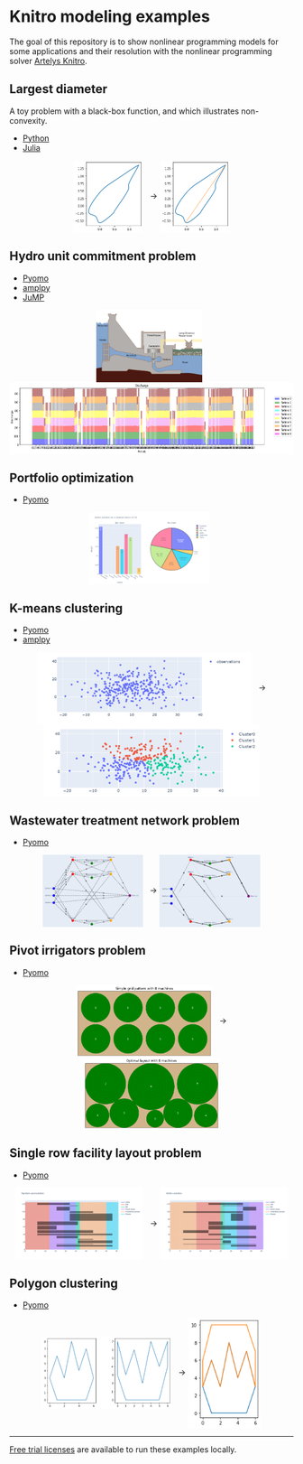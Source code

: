 # Knitro modeling examples

The goal of this repository is to show nonlinear programming models for some applications and their resolution with the nonlinear programming solver [Artelys Knitro](https://www.artelys.com/solvers/knitro/).

## Largest diameter

A toy problem with a black-box function, and which illustrates non-convexity.

* [Python](largest_diameter_python/largest_diameter_python.ipynb)
* [Julia](largest_diameter_julia/largest_diameter_julia.ipynb)
<p align="center">
<img src="https://github.com/Artelys/knitro-modeling-examples/blob/main/largest_diameter_python/shape.png" align=center height="128"> &nbsp;
→
<img src="https://github.com/Artelys/knitro-modeling-examples/blob/main/largest_diameter_python/shape_with_diameter.png" align=center height="128">
</p>

## Hydro unit commitment problem

* [Pyomo](hydro_unit_commitment_pyomo/hydro_unit_commitment_pyomo.ipynb)
* [amplpy ](hydro_unit_commitment_amplpy/hydro_unit_commitment_amplpy.ipynb)
* [JuMP](hydro_unit_commitment_jump/hydro_unit_commitment_jump.ipynb)
<p align="center">
<img src="https://github.com/Artelys/knitro-modeling-examples/blob/main/hydro_unit_commitment_pyomo/schema_hydro_leg.png" align=center height="128"> &nbsp;
<img src="https://github.com/Artelys/knitro-modeling-examples/blob/main/hydro_unit_commitment_pyomo/discharge.png" align=center height="128">
</p>

## Portfolio optimization

* [Pyomo](portfolio_optimization/portfolio_optimization.ipynb)
<p align="center">
<img src="https://github.com/Artelys/knitro-modeling-examples/blob/main/portfolio_optimization/portfolio_optimization.png" align=center height="128"> &nbsp;
</p>

## K-means clustering

* [Pyomo](k_means_clustering/k_means_clustering.ipynb)
* [amplpy](k_means_clustering_amplpy/k_means_clustering_amplpy.ipynb)
<p align="center">
<img src="https://github.com/Artelys/knitro-modeling-examples/blob/main/k_means_clustering/data.png" align=center height="128"> &nbsp;
→
<img src="https://github.com/Artelys/knitro-modeling-examples/blob/main/k_means_clustering/clusterdata.png" align=center height="128">
</p>

## Wastewater treatment network problem

* [Pyomo](wastewater_treatment_network_pyomo/wastewater_treatment_network.ipynb)
<p align="center">
<img src="https://github.com/Artelys/knitro-modeling-examples/blob/main/wastewater_treatment_network_pyomo/real_instance.png" align=center height="128"> &nbsp;
→
<img src="https://github.com/Artelys/knitro-modeling-examples/blob/main/wastewater_treatment_network_pyomo/solution.png" align=center height="128">
</p>

## Pivot irrigators problem

* [Pyomo](pivot_irrigators/pivot_irrigators.ipynb)
<p align="center">
<img src="https://github.com/Artelys/knitro-modeling-examples/blob/main/pivot_irrigators/simple_grid_pattern_8_machines.png" align=center height="128"> &nbsp;
→
<img src="https://github.com/Artelys/knitro-modeling-examples/blob/main/pivot_irrigators/optimal_layout_8_machines.png" align=center height="128">
</p>

## Single row facility layout problem

* [Pyomo](single_row_facility_layout/single_row_facility_layout.ipynb)
<p align="center">
<img src="https://github.com/Artelys/knitro-modeling-examples/blob/main/single_row_facility_layout/solution_random.png" align=center height="128"> &nbsp;
→
<img src="https://github.com/Artelys/knitro-modeling-examples/blob/main/single_row_facility_layout/solution_knitro.png" align=center height="128">
</p>

## Polygon clustering

* [Pyomo](polygon_clustering_pyomo/polygon_clustering_pyomo.ipynb)
<p align="center">
<img src="https://github.com/Artelys/knitro-modeling-examples/blob/main/polygon_clustering_pyomo/polygons.png" align=center height="128"> &nbsp
→
<img src="https://github.com/Artelys/knitro-modeling-examples/blob/main/polygon_clustering_pyomo/clustered_polygons.png" align=center height="196">
</p>

---

[Free trial licenses](https://www.artelys.com/solvers/knitro/programs/) are available to run these examples locally.
